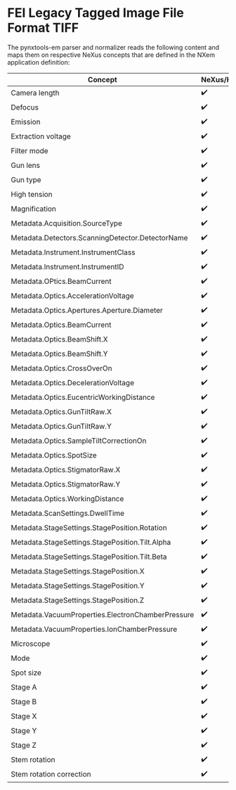 # FEI Legacy Tagged Image File Format TIFF

The pynxtools-em parser and normalizer reads the following content and maps them on respective NeXus concepts that are defined in the NXem application definition:

| Concept | NeXus/HDF5 |
| --------------- | --------------  |
| Camera length | :heavy_check_mark: |
| Defocus | :heavy_check_mark: |
| Emission | :heavy_check_mark: |
| Extraction voltage | :heavy_check_mark: |
| Filter mode | :heavy_check_mark: |
| Gun lens | :heavy_check_mark: |
| Gun type | :heavy_check_mark: |
| High tension | :heavy_check_mark: |
| Magnification | :heavy_check_mark: |
| Metadata.Acquisition.SourceType | :heavy_check_mark: |
| Metadata.Detectors.ScanningDetector.DetectorName | :heavy_check_mark: |
| Metadata.Instrument.InstrumentClass | :heavy_check_mark: |
| Metadata.Instrument.InstrumentID | :heavy_check_mark: |
| Metadata.OPtics.BeamCurrent | :heavy_check_mark: |
| Metadata.Optics.AccelerationVoltage | :heavy_check_mark: |
| Metadata.Optics.Apertures.Aperture.Diameter | :heavy_check_mark: |
| Metadata.Optics.BeamCurrent | :heavy_check_mark: |
| Metadata.Optics.BeamShift.X | :heavy_check_mark: |
| Metadata.Optics.BeamShift.Y | :heavy_check_mark: |
| Metadata.Optics.CrossOverOn | :heavy_check_mark: |
| Metadata.Optics.DecelerationVoltage | :heavy_check_mark: |
| Metadata.Optics.EucentricWorkingDistance | :heavy_check_mark: |
| Metadata.Optics.GunTiltRaw.X | :heavy_check_mark: |
| Metadata.Optics.GunTiltRaw.Y | :heavy_check_mark: |
| Metadata.Optics.SampleTiltCorrectionOn | :heavy_check_mark: |
| Metadata.Optics.SpotSize | :heavy_check_mark: |
| Metadata.Optics.StigmatorRaw.X | :heavy_check_mark: |
| Metadata.Optics.StigmatorRaw.Y | :heavy_check_mark: |
| Metadata.Optics.WorkingDistance | :heavy_check_mark: |
| Metadata.ScanSettings.DwellTime | :heavy_check_mark: |
| Metadata.StageSettings.StagePosition.Rotation | :heavy_check_mark: |
| Metadata.StageSettings.StagePosition.Tilt.Alpha | :heavy_check_mark: |
| Metadata.StageSettings.StagePosition.Tilt.Beta | :heavy_check_mark: |
| Metadata.StageSettings.StagePosition.X | :heavy_check_mark: |
| Metadata.StageSettings.StagePosition.Y | :heavy_check_mark: |
| Metadata.StageSettings.StagePosition.Z | :heavy_check_mark: |
| Metadata.VacuumProperties.ElectronChamberPressure | :heavy_check_mark: |
| Metadata.VacuumProperties.IonChamberPressure | :heavy_check_mark: |
| Microscope | :heavy_check_mark: |
| Mode | :heavy_check_mark: |
| Spot size | :heavy_check_mark: |
| Stage A | :heavy_check_mark: |
| Stage B | :heavy_check_mark: |
| Stage X | :heavy_check_mark: |
| Stage Y | :heavy_check_mark: |
| Stage Z | :heavy_check_mark: |
| Stem rotation | :heavy_check_mark: |
| Stem rotation correction | :heavy_check_mark: |
